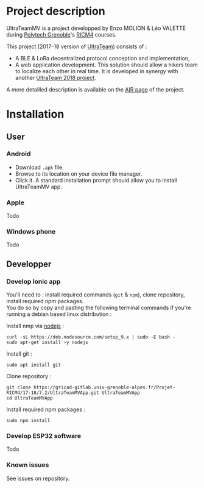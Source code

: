 # Project description #

UltraTeamMV is a project developped by Enzo MOLION & Léo VALETTE during [Polytech Grenoble](https://www.polytech-grenoble.fr/)'s [RICM4](https://www.polytech-grenoble.fr/menu-principal/formations/reseaux-informatiques-et-communication-multimedia/) courses.

This project (2017-18 version of [UltraTeam](https://air.imag.fr/index.php/UltraTeam)) consists of :

- A BLE & LoRa decentralized protocol conception and implementation,
- A web application development.
This solution should allow a hikers team to localize each other in real time.
It is developed in synergy with another [UltraTeam 2018 project](https://air.imag.fr/index.php/RICM4_2017_2018_-_UltraTeam_7.1).

A more detailled description is available on the [AIR page](https://air.imag.fr/index.php/RICM4_2017_2018_-_UltraTeamMV) of the project.

# Installation
## User
### Android

- Download ```.apk``` file.  
- Browse to its location on your device file manager.  
- Click it. A standard installation prompt should allow you to install UltraTeamMV app.  

### Apple
Todo

### Windows phone
Todo

## Developper
### Develop Ionic app
You'll need to : install required commands (```git``` & ```npm```), clone repository, install required npm packages.  
You do so by copy and pasting the following terminal commands if you're running a debian based linux distribution :

Install nmp via [nodejs](https://nodejs.org/en/download/) :  
```  
curl -sL https://deb.nodesource.com/setup_9.x | sudo -E bash -  
sudo apt-get install -y nodejs
```  
Install git :  
```
sudo apt install git  
```  
Clone repository :  
```  
git clone https://gricad-gitlab.univ-grenoble-alpes.fr/Projet-RICM4/17-18/7.2/UltraTeamMVApp.git UltraTeamMVApp  
cd UltraTeamMVApp  
```  
Install required npm packages :  
```
sudo npm install
```  

### Develop ESP32 software
Todo

### Known issues
See issues on repository.
